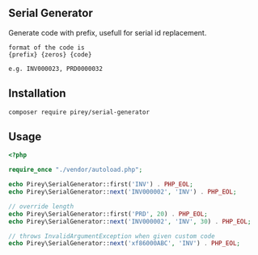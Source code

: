 ## Serial Generator

Generate code with prefix, usefull for serial id replacement.

```
format of the code is
{prefix} {zeros} {code}

e.g. INV000023, PRD0000032
```

## Installation

```
composer require pirey/serial-generator
```

## Usage

```php
<?php

require_once "./vendor/autoload.php";

echo Pirey\SerialGenerator::first('INV') . PHP_EOL;
echo Pirey\SerialGenerator::next('INV000002', 'INV') . PHP_EOL;

// override length
echo Pirey\SerialGenerator::first('PRD', 20) . PHP_EOL;
echo Pirey\SerialGenerator::next('INV000002', 'INV', 30) . PHP_EOL;

// throws InvalidArgumentException when given custom code
echo Pirey\SerialGenerator::next('xf86000ABC', 'INV') . PHP_EOL;
```
